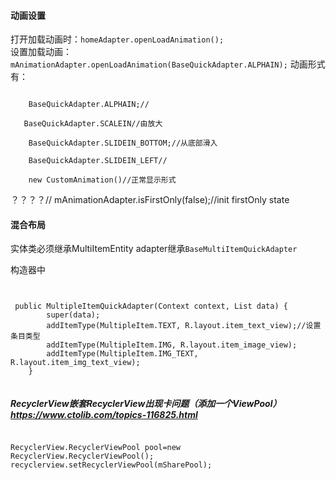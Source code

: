 

#### 动画设置
打开加载动画时：<code>homeAdapter.openLoadAnimation();</code>
<br/>设置加载动画：
<code>  mAnimationAdapter.openLoadAnimation(BaseQuickAdapter.ALPHAIN);</code>
动画形式有：
<pre><code>
    BaseQuickAdapter.ALPHAIN;//
   
   BaseQuickAdapter.SCALEIN//由放大
  
    BaseQuickAdapter.SLIDEIN_BOTTOM;//从底部滑入
   
    BaseQuickAdapter.SLIDEIN_LEFT//

	new CustomAnimation()//正常显示形式
</code></pre>


？？？？//
 mAnimationAdapter.isFirstOnly(false);//init firstOnly state

#### 混合布局
实体类必须继承MultiItemEntity
adapter继承<code>BaseMultiItemQuickAdapter</code>

构造器中
<pre><code>

 public MultipleItemQuickAdapter(Context context, List data) {
        super(data);
        addItemType(MultipleItem.TEXT, R.layout.item_text_view);//设置条目类型
        addItemType(MultipleItem.IMG, R.layout.item_image_view);
        addItemType(MultipleItem.IMG_TEXT, R.layout.item_img_text_view);
    }

</code></pre>

##### RecyclerView嵌套RecyclerView出现卡问题（添加一个ViewPool）https://www.ctolib.com/topics-116825.html
<pre><code>
RecyclerView.RecyclerViewPool pool=new RecyclerView.RecyclerViewPool();
recyclerview.setRecyclerViewPool(mSharePool);
</code></pre>

